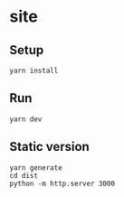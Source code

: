 # site

## Setup

````
yarn install
````

## Run

````
yarn dev
````

## Static version

````
yarn generate
cd dist
python -m http.server 3000
````
